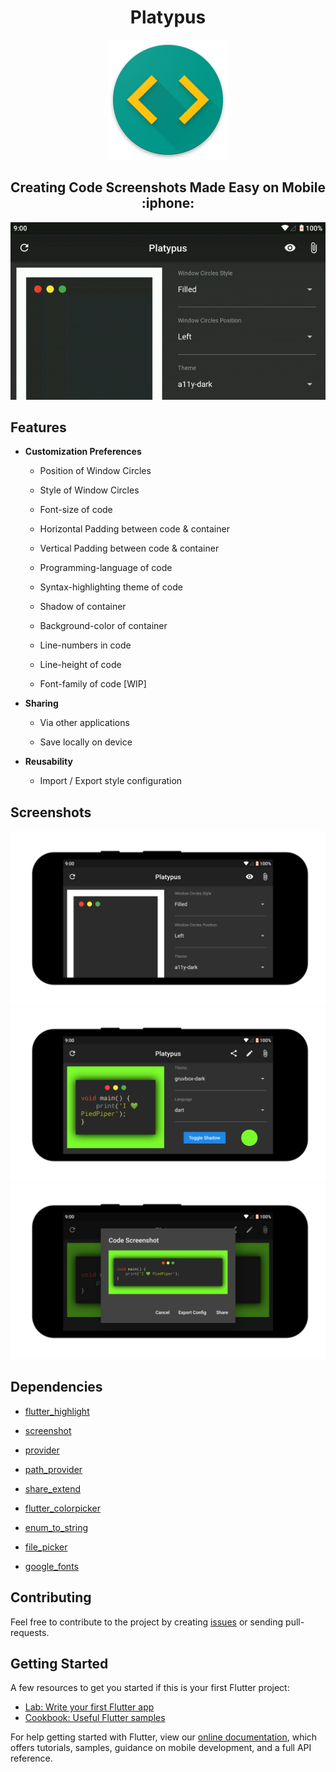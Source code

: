 <h1 align="center">Platypus</h1>

<p align="center"><img src="https://raw.githubusercontent.com/AubergineDevelopers/Platypus/master/assets/images/app.png" alt="logo"></p>

<h2 align="center">Creating Code Screenshots Made Easy on Mobile :iphone:</h2>

<p align="center"><img src="https://raw.githubusercontent.com/AubergineDevelopers/Platypus/master/screenshots/demo.gif"></p>

## Features
- <b>Customization Preferences</b>

    - Position of Window Circles
    
    - Style of Window Circles
    
    - Font-size of code
    
    - Horizontal Padding between code & container
    
    - Vertical Padding between code & container
    
    - Programming-language of code
    
    - Syntax-highlighting theme of code
    
    - Shadow of container
    
    - Background-color of container
    
    - Line-numbers in code
    
    - Line-height of code
    
    - Font-family of code [WIP]
    
- <b>Sharing</b>
    
    - Via other applications
    
    - Save locally on device

- <b>Reusability</b>

    - Import / Export style configuration

## Screenshots
<img src="https://raw.githubusercontent.com/AubergineDevelopers/Platypus/master/screenshots/3.png" />

<img src="https://raw.githubusercontent.com/AubergineDevelopers/Platypus/master/screenshots/2.png" />

<img src="https://raw.githubusercontent.com/AubergineDevelopers/Platypus/master/screenshots/1.png" />

## Dependencies
- [flutter_highlight](https://pub.dev/packages/flutter_highlight)

- [screenshot](https://pub.dev/packages/screenshot)

- [provider](https://pub.dev/packages/provider)

- [path_provider](https://pub.dev/packages/path_provider)

- [share_extend](https://pub.dev/packages/share_extend)

- [flutter_colorpicker](https://pub.dev/packages/flutter_colorpicker)

- [enum_to_string](https://pub.dev/packages/enum_to_string)

- [file_picker](https://pub.dev/packages/file_picker)

- [google_fonts](https://pub.dev/packages/google_fonts)

## Contributing
Feel free to contribute to the project by creating [issues](https://github.com/AubergineDevelopers/Platypus/issues) or sending pull-requests.

## Getting Started
A few resources to get you started if this is your first Flutter project:

- [Lab: Write your first Flutter app](https://flutter.dev/docs/get-started/codelab)
- [Cookbook: Useful Flutter samples](https://flutter.dev/docs/cookbook)

For help getting started with Flutter, view our
[online documentation](https://flutter.dev/docs), which offers tutorials,
samples, guidance on mobile development, and a full API reference.
